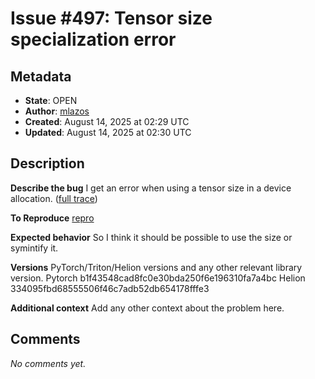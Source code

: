 # Issue #497: Tensor size specialization error

## Metadata
- **State**: OPEN
- **Author**: [mlazos](https://github.com/mlazos)
- **Created**: August 14, 2025 at 02:29 UTC
- **Updated**: August 14, 2025 at 02:30 UTC

## Description

**Describe the bug**
I get an error when using a tensor size in a device allocation. ([full trace](https://gist.github.com/mlazos/2d90b18d3eeb03a3a2e31c45de2ce7a5))

**To Reproduce**
[repro](https://gist.github.com/mlazos/2ab1816e7ae55218601508af7d19a928)

**Expected behavior**
So I think it should be possible to use the size or symintify it. 

**Versions**
PyTorch/Triton/Helion versions and any other relevant library version.
Pytorch b1f43548cad8fc0e30bda250f6e196310fa7a4bc
Helion 334095fbd68555506f46c7adb52db654178fffe3

**Additional context**
Add any other context about the problem here.


## Comments

*No comments yet.*
